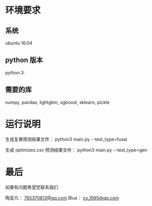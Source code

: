 # 环境要求

## 系统

ubuntu 16.04

## python 版本
python 3.

## 需要的库

numpy, pandas, lightgbm, xgboost, sklearn, pickle



# 运行说明

生成复赛预测结果文件：
python3 main.py --test_type=fusai

生成 optimizes.csv 预测结果文件：
python3 main.py --test_type=gen

# 最后

如果有问题希望您联系我们

陶亚凡： 765370813@qq.com
Blue： cy_1995@qq.com 